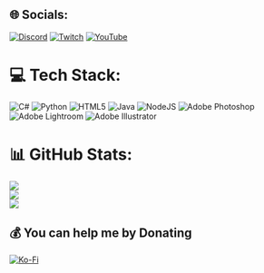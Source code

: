 
## 🌐 Socials:
[![Discord](https://img.shields.io/badge/Discord-%237289DA.svg?logo=discord&logoColor=white)](https://discord.gg/pokegrotto) [![Twitch](https://img.shields.io/badge/Twitch-%239146FF.svg?logo=Twitch&logoColor=white)](https://twitch.tv/pawmi_net) [![YouTube](https://img.shields.io/badge/YouTube-%23FF0000.svg?logo=YouTube&logoColor=white)](https://youtube.com/@UCu8-tqNeIvNrmzifD41mrSg) 

# 💻 Tech Stack:
![C#](https://img.shields.io/badge/c%23-%23239120.svg?style=for-the-badge&logo=csharp&logoColor=white) ![Python](https://img.shields.io/badge/python-3670A0?style=for-the-badge&logo=python&logoColor=ffdd54) ![HTML5](https://img.shields.io/badge/html5-%23E34F26.svg?style=for-the-badge&logo=html5&logoColor=white) ![Java](https://img.shields.io/badge/java-%23ED8B00.svg?style=for-the-badge&logo=openjdk&logoColor=white) ![NodeJS](https://img.shields.io/badge/node.js-6DA55F?style=for-the-badge&logo=node.js&logoColor=white) ![Adobe Photoshop](https://img.shields.io/badge/adobe%20photoshop-%2331A8FF.svg?style=for-the-badge&logo=adobe%20photoshop&logoColor=white) ![Adobe Lightroom](https://img.shields.io/badge/Adobe%20Lightroom-31A8FF.svg?style=for-the-badge&logo=Adobe%20Lightroom&logoColor=white) ![Adobe Illustrator](https://img.shields.io/badge/adobe%20illustrator-%23FF9A00.svg?style=for-the-badge&logo=adobe%20illustrator&logoColor=white)
# 📊 GitHub Stats:
![](https://github-readme-stats.vercel.app/api?username=plusreedy&theme=radical&hide_border=true&include_all_commits=false&count_private=false)<br/>
![](https://github-readme-streak-stats.herokuapp.com/?user=plusreedy&theme=radical&hide_border=true)<br/>
![](https://github-readme-stats.vercel.app/api/top-langs/?username=plusreedy&theme=radical&hide_border=true&include_all_commits=false&count_private=false&layout=compact)

  ## 💰 You can help me by Donating
  [![Ko-Fi](https://img.shields.io/badge/Ko--fi-F16061?style=for-the-badge&logo=ko-fi&logoColor=white)](https://ko-fi.com/plusreedy) 

  
